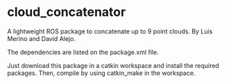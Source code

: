 # cloud_concatenator
A lightweight ROS package to concatenate up to 9 point clouds. By Luis Merino and David Alejo.

The dependencies are listed on the package.xml file. 

Just download this package in a catkin workspace and install the required packages.
Then, compile by using catkin_make in the workspace.
